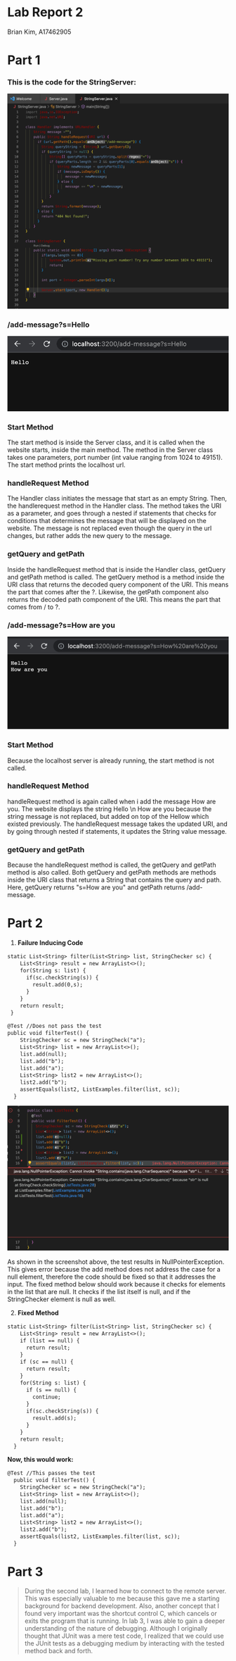 # Lab Report 2

Brian Kim,
A17462905

# Part 1

### This is the code for the StringServer:

![StringServer](StringServer.png)

### /add-message?s=Hello

![Hello](helloadd.png)

### Start Method

The start method is inside the Server class, and it is called when the website starts, inside the main method. The method in the Server class takes one parameters, port number (int value ranging from 1024 to 49151). The start method prints the localhost url.

### handleRequest Method

The Handler class initiates the message that start as an empty String. Then, the handlerequest method in the Handler class. The method takes the URI as a parameter, and goes through a nested if statements that checks for conditions that determines the message that will be displayed on the website. The message is not replaced even though the query in the url changes, but rather adds the new query to the message.

### getQuery and getPath

Inside the handleRequest method that is inside the Handler class, getQuery and getPath method is called. The getQuery method is a method inside the URI class that returns the decoded query component of the URI. This means the part that comes after the ?. Likewise, the getPath component also returns the decoded path component of the URI. This means the part that comes from / to ?.

### /add-message?s=How are you

![How are you](howareyouadd.png)

### Start Method

Because the localhost server is already running, the start method is not called.

### handleRequest Method

handleRequest method is again called when i add the message How are you. The website displays the string Hello \n How are you because the string message is not replaced, but added on top of the Hellow which existed previously. The handleRequest message takes the updated URI, and by going through nested if statements, it updates the String value message.

### getQuery and getPath

Because the handleRequest method is called, the getQuery and getPath method is also called. Both getQuery and getPath methods are methods inside the URI class that returns a String that contains the query and path. Here, getQuery returns "s=How are you" and getPath returns /add-message.

# Part 2

1. **Failure Inducing Code**

```
static List<String> filter(List<String> list, StringChecker sc) {
    List<String> result = new ArrayList<>();
    for(String s: list) {
      if(sc.checkString(s)) {
        result.add(0,s);
      }
    }
    return result;
 }
```

```
@Test //Does not pass the test
public void filterTest() {
    StringChecker sc = new StringCheck("a");
    List<String> list = new ArrayList<>();
    list.add(null);
    list.add("b");
    list.add("a");
    List<String> list2 = new ArrayList<>();
    list2.add("b");
    assertEquals(list2, ListExamples.filter(list, sc));
  }
```

![symptom](symptom.png)

As shown in the screenshot above, the test results in NullPointerException. This gives error because the add method does not address the case for a null element, therefore the code should be fixed so that it addresses the input. The fixed method below should work because it checks for elements in the list that are null. It checks if the list itself is null, and if the StringChecker element is null as well.

2. **Fixed Method**

```
static List<String> filter(List<String> list, StringChecker sc) {
    List<String> result = new ArrayList<>();
    if (list == null) {
      return result;
    }
    if (sc == null) {
      return result;
    }
    for(String s: list) {
      if (s == null) {
        continue;
      }
      if(sc.checkString(s)) {
        result.add(s);
      }
    }
    return result;
  }
```

**Now, this would work:**

```
@Test //This passes the test
  public void filterTest() {
    StringChecker sc = new StringCheck("a");
    List<String> list = new ArrayList<>();
    list.add(null);
    list.add("b");
    list.add("a");
    List<String> list2 = new ArrayList<>();
    list2.add("b");
    assertEquals(list2, ListExamples.filter(list, sc));
  }
```

# Part 3

> During the second lab, I learned how to connect to the remote server. This was especially valuable to me because this gave me a starting background for backend development. Also, another concept that I found very important was the shortcut control C, which cancels or exits the program that is running. In lab 3, I was able to gain a deeper understanding of the nature of debugging. Although I originally thought that JUnit was a mere test code, I realized that we could use the JUnit tests as a debugging medium by interacting with the tested method back and forth.
